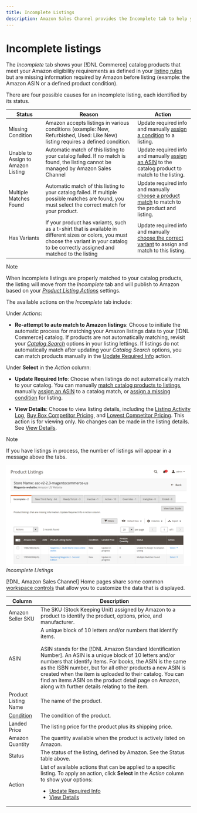 ```yaml
---
title: Incomplete Listings
description: Amazon Sales Channel provides the Incomplete tab to help you identify and meet eligibility requirements for your incomplete Amazon listings.
---
```


# Incomplete listings

The _Incomplete_ tab shows  your [!DNL Commerce] catalog products that meet your Amazon eligibility requirements as defined in your [listing rules](./listing-rules.md) but are missing information required by Amazon before listing (example: the Amazon ASIN or a defined product condition).

There are four possible causes for an incomplete listing, each identified by its status.

|Status|Reason|Action|
|--- |--- |--- |
|Missing Condition|Amazon accepts listings in various conditions (example: New, Refurbished, Used: Like New) listing requires a defined condition.|Update required info and manually [assign a condition](./amazon-manually-update-incomplete-listing.md#update-required-info-missing-condition) to a listing.|
|Unable to Assign to Amazon Listing|Automatic match of this listing to your catalog failed. If no match is found, the listing cannot be managed by Amazon Sales Channel|Update required info and manually [assign an ASIN](./amazon-manually-update-incomplete-listing.md#update-required-info-unable-to-assign-to-amazon-listing) to the catalog product to match to the listing.|
|Multiple Matches Found|Automatic match of this listing to your catalog failed. If multiple possible matches are found, you must select the correct match for your product.|Update required info and manually [choose a product match](./amazon-manually-update-incomplete-listing.md#update-required-info-multiple-matches-found) to match to the product and listing.|
|Has Variants|If your product has variants, such as a t-shirt that is available in different sizes or colors, you must choose the variant in your catalog to be correctly assigned and matched to the listing|Update required info and manually [choose the correct variant](./amazon-manually-update-incomplete-listing.md#update-required-info-has-variants) to assign and match to this listing.|

>[!NOTE]
>When incomplete listings are properly matched to your catalog products, the listing will move from the _Incomplete_ tab and will publish to Amazon based on your [_Product Listing Actions_](./product-listing-actions.md) settings.

The available actions on the _Incomplete_ tab include:

Under _Actions_:

- **Re-attempt to auto match to Amazon listings**: Choose to initiate the automatic process for matching your Amazon listings data to your [!DNL Commerce] catalog. If products are not automatically matching, revisit your [_Catalog Search_](./catalog-search.md) options in your listing lettings. If listings do not automatically match after updating your _Catalog Search_ options, you can match products manually in the [Update Required Info](./amazon-manually-update-incomplete-listing.md#update-required-info-multiple-matches-found) action.

Under **Select** in the _Action_ column:

- **Update Required Info**: Choose when listings do not automatically match to your catalog. You can manually [match catalog products to listings](./amazon-manually-update-incomplete-listing.md#update-required-info-multiple-matches-found), manually [assign an ASIN](./amazon-manually-update-incomplete-listing.md#update-required-info-unable-to-assign-to-amazon-listing) to a catalog match, or [assign a missing condition](./amazon-manually-update-incomplete-listing.md#update-required-info-missing-condition) for listing.

- **View Details**: Choose to view listing details, including the [Listing Activity Log](./product-listing-details.md#listing-activity-log), [Buy Box Competitor Pricing](./product-listing-details.md#buy-box-competitor-pricing), and [Lowest Competitor Pricing](./product-listing-details.md#lowest-competitor-pricing). This action is for viewing only. No changes can be made in the listing details. See [View Details](./product-listing-details.md).

>[!NOTE]
>
>If you have listings in process, the number of listings will appear in a message above the tabs.

![](assets/amazon-incomplete-listings.png)
_Incomplete Listings_

[!DNL Amazon Sales Channel] Home pages share some common [workspace controls](./workspace-controls.md) that allow you to customize the data that is displayed.

|Column|Description|
|--- |--- |
|Amazon Seller SKU|The SKU (Stock Keeping Unit) assigned by Amazon to a product to identify the product, options, price, and manufacturer.|
|ASIN|A unique block of 10 letters and/or numbers that identify items.<br><br>ASIN stands for the [!DNL Amazon Standard Identification Number]. An ASIN is a unique block of 10 letters and/or numbers that identify items. For books, the ASIN is the same as the ISBN number, but for all other products a new ASIN is created when the item is uploaded to their catalog. You can find an items ASIN on the product detail page on Amazon, along with further details relating to the item.|
|Product Listing Name|The name of the product.|
|[Condition](./product-listing-condition.md)|The condition of the product.|
|Landed Price|The listing price for the product plus its shipping price.|
|Amazon Quantity|The quantity available when the product is actively listed on Amazon.|
|Status|The status of the listing, defined by Amazon. See the Status table above.|
|Action|List of available actions that can be applied to a specific listing. To apply an action, click **Select** in the _Action_ column to show your options:<ul><li>[Update Required Info](./amazon-manually-update-incomplete-listing.md)</li><li>[View Details](./product-listing-details.md)</li></ul>|

